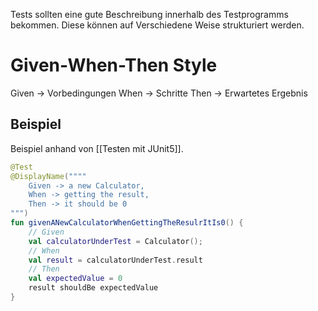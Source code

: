 Tests sollten eine gute Beschreibung innerhalb des Testprogramms bekommen. Diese können auf Verschiedene Weise strukturiert werden.

# Given-When-Then Style
Given -> Vorbedingungen
When -> Schritte
Then -> Erwartetes Ergebnis

## Beispiel
Beispiel anhand von [[Testen mit JUnit5]].
``` kotlin
@Test
@DisplayName("""" 
	Given -> a new Calculator,
	When -> getting the result,
	Then -> it should be 0
""")
fun givenANewCalculatorWhenGettingTheResulrItIs0() {
	// Given
	val calculatorUnderTest = Calculator();
	// When
	val result = calculatorUnderTest.result
	// Then
	val expectedValue = 0
	result shouldBe expectedValue
}
```
